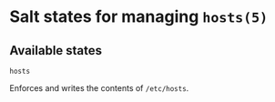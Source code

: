 # Salt states for managing `hosts(5)`

## Available states

`hosts`

Enforces and writes the contents of `/etc/hosts`.
